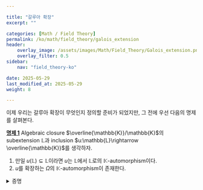 ```yaml
---

title: "갈루아 확장"
excerpt: ""

categories: [Math / Field Theory]
permalink: /ko/math/field_theory/galois_extension
header:
    overlay_image: /assets/images/Math/Field_Theory/Galois_extension.png
    overlay_filter: 0.5
sidebar: 
    nav: "field_theory-ko"

date: 2025-05-29
last_modified_at: 2025-05-29
weight: 8

---
```


이제 우리는 갈루아 확장이 무엇인지 정의할 준비가 되었지만, 그 전에 우선 다음의 명제를 살펴본다. 

<div class="proposition" markdown="1">

<ins id="prop1">**명제 1**</ins> Algebraic closure $\overline{\mathbb{K}}/\mathbb{K}$의 subextension $\mathbb{L}$과 inclusion $u:\mathbb{L}\rightarrow \overline{\mathbb{K}}$를 생각하자. 

1. 만일 $u(\mathbb{L})\subseteq \mathbb{L}$이라면 $u$는 $\mathbb{L}$에서 $\mathbb{L}$로의 $\mathbb{K}$-automorphism이다. 
2. $u$를 확장하는 $\Omega$의 $\mathbb{K}$-automorphism이 존재한다. 

</div>
<details class="proof" markdown="1">
<summary>증명</summary>

1. 임의의 $x\in E$에 대하여, $x$의 minimal polynomial $f$가 주어졌다 하자. 집합 $\Phi$를 $\mathbb{L}$ 인에서의 $f$의 근들의 모임이라 하면 $\Phi$는 유한집합이다. 뿐민 아니라, 만일 $\alpha\in\Phi$라 하면 

    $$0=u(0)=u(f(\alpha))=f(u(\alpha))$$
    
    이므로 $u(\Phi)\subseteq\Phi$가 성립한다. 그런데 $u$는 zero map이 아니므로 injective이고, 따라서 $u$는 $\Phi$에서 $\Phi$로의 bijection이다. 따라서 $x\in\Phi=u(\Phi)\subseteq u(E)$이고 이로부터 $u(E)=E$이다.

2. $\overline{\mathbb{K}}$는 $u(\mathbb{L})$과 $\mathbb{L}$의 algebraic closure이므로 [§대수적 폐포, ⁋정리 5](/ko/math/field_theory/algebraically_closed_extensions#thm5)의 universal property로부터 원하는 결과를 얻는다. 

</details>